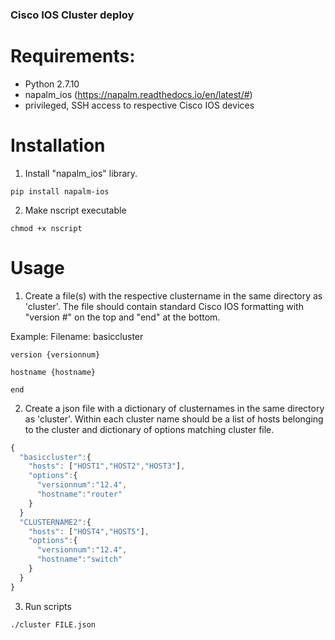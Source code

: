 ### Cisco IOS Cluster deploy

# Requirements:
- Python 2.7.10
- napalm_ios (https://napalm.readthedocs.io/en/latest/#)
- privileged, SSH access to respective Cisco IOS devices

# Installation
1. Install "napalm_ios" library.
```
pip install napalm-ios
```

2. Make nscript executable
```
chmod +x nscript
```

# Usage
1. Create a file(s) with the respective clustername in the same directory as 'cluster'.  The file should contain standard Cisco IOS formatting with "version #" on the top and "end" at the bottom.

Example:
Filename: basiccluster
```
version {versionnum}

hostname {hostname}

end
```

2. Create a json file with a dictionary of clusternames in the same directory as 'cluster'.  Within each cluster name should be a list of hosts belonging to the cluster and dictionary of options matching cluster file.

```javascript
{
  "basiccluster":{
    "hosts": ["HOST1","HOST2","HOST3"],
    "options":{
      "versionnum":"12.4",
      "hostname":"router"
    }
  }
  "CLUSTERNAME2":{
    "hosts": ["HOST4","HOST5"],
    "options":{
      "versionnum":"12.4",
      "hostname":"switch"
    }
  }
}
```

3. Run scripts
```
./cluster FILE.json
```
